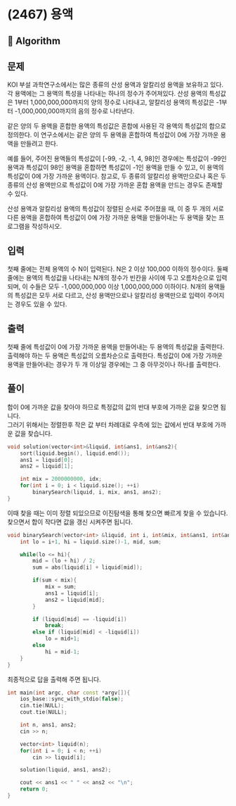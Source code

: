 # (2467) 용액
## :100: Algorithm
## 문제
KOI 부설 과학연구소에서는 많은 종류의 산성 용액과 알칼리성 용액을 보유하고 있다. 각 용액에는 그 용액의 특성을 나타내는 하나의 정수가 주어져있다. 산성 용액의 특성값은 1부터 1,000,000,000까지의 양의 정수로 나타내고, 알칼리성 용액의 특성값은 -1부터 -1,000,000,000까지의 음의 정수로 나타낸다.

같은 양의 두 용액을 혼합한 용액의 특성값은 혼합에 사용된 각 용액의 특성값의 합으로 정의한다. 이 연구소에서는 같은 양의 두 용액을 혼합하여 특성값이 0에 가장 가까운 용액을 만들려고 한다. 

예를 들어, 주어진 용액들의 특성값이 [-99, -2, -1, 4, 98]인 경우에는 특성값이 -99인 용액과 특성값이 98인 용액을 혼합하면 특성값이 -1인 용액을 만들 수 있고, 이 용액의 특성값이 0에 가장 가까운 용액이다. 참고로, 두 종류의 알칼리성 용액만으로나 혹은 두 종류의 산성 용액만으로 특성값이 0에 가장 가까운 혼합 용액을 만드는 경우도 존재할 수 있다.

산성 용액과 알칼리성 용액의 특성값이 정렬된 순서로 주어졌을 때, 이 중 두 개의 서로 다른 용액을 혼합하여 특성값이 0에 가장 가까운 용액을 만들어내는 두 용액을 찾는 프로그램을 작성하시오.

## 입력
첫째 줄에는 전체 용액의 수 N이 입력된다. N은 2 이상 100,000 이하의 정수이다. 둘째 줄에는 용액의 특성값을 나타내는 N개의 정수가 빈칸을 사이에 두고 오름차순으로 입력되며, 이 수들은 모두 -1,000,000,000 이상 1,000,000,000 이하이다. N개의 용액들의 특성값은 모두 서로 다르고, 산성 용액만으로나 알칼리성 용액만으로 입력이 주어지는 경우도 있을 수 있다.

## 출력
첫째 줄에 특성값이 0에 가장 가까운 용액을 만들어내는 두 용액의 특성값을 출력한다. 출력해야 하는 두 용액은 특성값의 오름차순으로 출력한다. 특성값이 0에 가장 가까운 용액을 만들어내는 경우가 두 개 이상일 경우에는 그 중 아무것이나 하나를 출력한다.

## 풀이
합이 0에 가까운 값을 찾아야 하므로 특정값의 값의 반대 부호에 가까운 값을 찾으면 됩니다.  
그러기 위해서는 정렬한후 작은 값 부터 차례대로 우측에 있는 값에서 반대 부호에 가까운 값을 찾습니다.  

```cpp
void solution(vector<int>&liquid, int&ans1, int&ans2){
    sort(liquid.begin(), liquid.end());
    ans1 = liquid[0];
    ans2 = liquid[1];

    int mix = 2000000000, idx;
    for(int i = 0; i < liquid.size(); ++i)
        binarySearch(liquid, i, mix, ans1, ans2);
}
```

이때 찾을 때는 이미 정렬 되있으므로 이진탐색을 통해 찾으면 빠르게 찾을 수 있습니다.  
찾으면서 합이 작다면 값을 갱신 시켜주면 됩니다.

```cpp
void binarySearch(vector<int> &liquid, int i, int&mix, int&ans1, int&ans2){
    int lo = i+1, hi = liquid.size()-1, mid, sum;

    while(lo <= hi){
        mid = (lo + hi) / 2;
        sum = abs(liquid[i] + liquid[mid]);

        if(sum < mix){
            mix = sum;
            ans1 = liquid[i];
            ans2 = liquid[mid];
        }

        if (liquid[mid] == -liquid[i])
            break;
        else if (liquid[mid] < -liquid[i])
            lo = mid+1; 
        else
            hi = mid-1;
    }
}
```

최종적으로 답을 출력해 주면 됩니다.

```cpp
int main(int argc, char const *argv[]){
    ios_base::sync_with_stdio(false);
    cin.tie(NULL);
    cout.tie(NULL);

    int n, ans1, ans2;
    cin >> n;

    vector<int> liquid(n);
    for(int i = 0; i < n; ++i)
        cin >> liquid[i];

    solution(liquid, ans1, ans2);

    cout << ans1 << " " << ans2 << "\n";
    return 0;
}
```